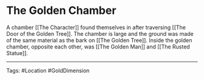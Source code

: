 # The Golden Chamber

A chamber [[The Character]] found themselves in after traversing [[The Door of the Golden Tree]]. The chamber is large and the ground was made of the same material as the bark on [[The Golden Tree]]. Inside the golden chamber, opposite each other, was [[The Golden Man]] and [[The Rusted Statue]].

---
Tags: #Location #GoldDimension
